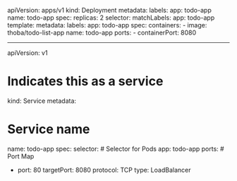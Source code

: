 apiVersion: apps/v1
kind: Deployment
metadata:
  labels:
    app: todo-app
  name: todo-app
spec:
  replicas: 2
  selector:
    matchLabels:
      app: todo-app
  template:
    metadata:
      labels:
        app: todo-app
    spec:
      containers:
      - image: thoba/todo-list-app
        name: todo-app
        ports:
        - containerPort: 8080

---
apiVersion: v1
# Indicates this as a service
kind: Service
metadata:
  # Service name
  name: todo-app
spec:
  selector:
    # Selector for Pods
    app: todo-app
  ports:
    # Port Map
  - port: 80
    targetPort: 8080
    protocol: TCP
  type: LoadBalancer